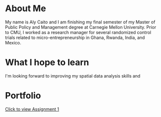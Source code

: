 # About Me
My name is Aly Caito and I am finishing my final semester of my Master of Public Policy and Management degree at Carnegie Mellon University. Prior to CMU, I worked as a research manager for several randomized control trials related to micro-entrepreneurship in Ghana, Rwanda, India, and Mexico.

# What I hope to learn
I'm looking forward to improving my spatial data analysis skills and 

# Portfolio
[Click to view Assignment 1](https://alycaito.github.io/gis_portfolio/Assignment1)
